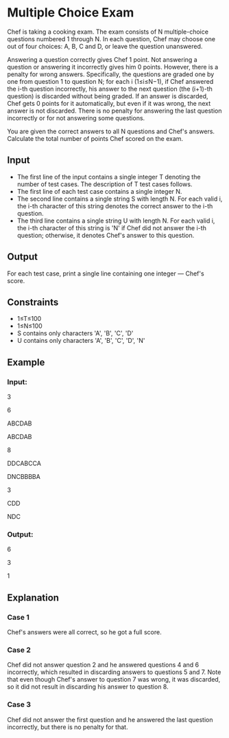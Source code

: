 # Multiple Choice Exam

Chef is taking a cooking exam. The exam consists of N multiple-choice questions numbered 1 through N. 
In each question, Chef may choose one out of four choices: A, B, C and D, or leave the question unanswered.

Answering a question correctly gives Chef 1 point. Not answering a question or answering it incorrectly gives him 0 points. 
However, there is a penalty for wrong answers. Specifically, the questions are graded one by one from 
question 1 to question N; for each i (1≤i≤N−1), if Chef answered the i-th question incorrectly, his answer to the 
next question (the (i+1)-th question) is discarded without being graded. 
If an answer is discarded, Chef gets 0 points for it automatically, but even if it was wrong, the next answer is not discarded. 
There is no penalty for answering the last question incorrectly or for not answering some questions.

You are given the correct answers to all N questions and Chef's answers. 
Calculate the total number of points Chef scored on the exam.

## Input

- The first line of the input contains a single integer T denoting the number of test cases. 
The description of T test cases follows.
- The first line of each test case contains a single integer N.
- The second line contains a single string S with length N. 
For each valid i, the i-th character of this string denotes the correct answer to the i-th question.
- The third line contains a single string U with length N. 
For each valid i, the i-th character of this string is 'N' if Chef did not answer the i-th question; otherwise, it denotes Chef's answer to this question.

## Output

For each test case, print a single line containing one integer — Chef's score.

## Constraints

- 1≤T≤100 
- 1≤N≤100
- S contains only characters 'A', 'B', 'C', 'D'
- U contains only characters 'A', 'B', 'C', 'D', 'N'

## Example

### Input:

3

6

ABCDAB

ABCDAB

8

DDCABCCA

DNCBBBBA

3

CDD

NDC

### Output:

6

3

1

## Explanation

### Case 1

Chef's answers were all correct, so he got a full score.

### Case 2

Chef did not answer question 2 and he answered questions 4 and 6 incorrectly, which resulted in discarding answers to questions 5 and 7. 
Note that even though Chef's answer to question 7 was wrong, it was discarded, so it did not result in discarding his answer to question 8.

### Case 3

Chef did not answer the first question and he answered the last question incorrectly, but there is no penalty for that.
